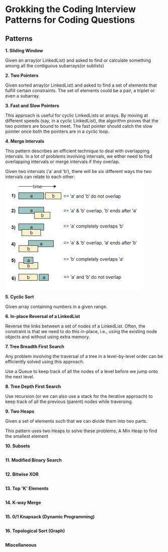 # Grokking the Coding Interview Patterns for Coding Questions

## Patterns

**1. Sliding Window**

Given an array(or LinkedList) and asked to find or calculate something among all the contiguous subarrays(or sublists)

**2. Two Pointers**

Given sorted array(or LinkedList) and asked to find a set of elements that fulfill certain constraints. The set of elements could be a pair, a triplet or even a subarray.

**3. Fast and Slow Pointers**

This approach is useful for cyclic LinkedLists or arrays. By moving at different speeds (say, in a cyclic LinkedList), the algorithm proves that the two pointers are bound to meet. The fast pointer should catch the slow pointer once both the pointers are in a cyclic loop. 

**4. Merge Intervals**

This pattern describes an efficient technique to deal with overlapping intervals. In a lot of problems involving intervals, we either need to find overlapping intervals or merge intervals if they overlap.

Given two intervals (‘a’ and ‘b’), there will be six different ways the two intervals can relate to each other:
![Overlapping Intervals](https://github.com/zheng1073/Grokking-the-Coding-Interview-Patterns-for-Coding-Questions/blob/master/Pattern:%20Merge%20Intervals/6_OverlappingIntervals.PNG?raw=true)

**5. Cyclic Sort**

Given array containing numbers in a given range.

**6. In-place Reversal of a LinkedList**

Reverse the links between a set of nodes of a LinkedList. Often, the constraint is that we need to do this in-place, i.e., using the existing node objects and without using extra memory.

**7. Tree Breadth First Search**

Any problem involving the traversal of a tree in a level-by-level order can be efficiently solved using this approach. 

Use a Queue to keep track of all the nodes of a level before we jump onto the next level. 

**8. Tree Depth First Search**

Use recursion (or we can also use a stack for the iterative approach) to keep track of all the previous (parent) nodes while traversing.

**9. Two Heaps**

Given a set of elements such that we can divide them into two parts. 

This pattern uses two Heaps to solve these problems; A Min Heap to find the smallest element 

**10. Subsets**
```

```

**11. Modified Binary Search**
```

```

**12. Bitwise XOR**
```

```

**13. Top 'K' Elements**
```

```

**14. K-way Merge**
```

```

**15. 0/1 Knapsack (Dynamic Programming)**
```

```

**16. Topological Sort (Graph)**
```

```

**Miscellaneous**
```

```


